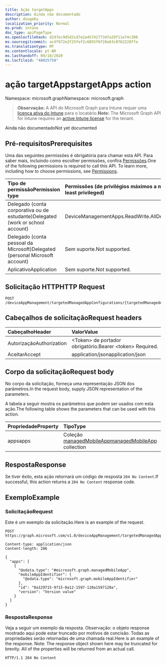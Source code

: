 ```yaml
---
title: Ação targetApps
description: Ainda não documentado
author: dougeby
localization_priority: Normal
ms.prod: intune
doc_type: apiPageType
ms.openlocfilehash: d2d7ec9d5d2cd7e2a4574277347a29f11e74c308
ms.sourcegitcommit: acdf972e2f25fef2c6855f6f28a63c0762228ffa
ms.translationtype: MT
ms.contentlocale: pt-BR
ms.lasthandoff: 09/18/2020
ms.locfileid: "48025750"
---
```

# <a name="targetapps-action"></a><span data-ttu-id="8b4c0-103">ação targetApps</span><span class="sxs-lookup"><span data-stu-id="8b4c0-103">targetApps action</span></span>

<span data-ttu-id="8b4c0-104">Namespace: microsoft.graph</span><span class="sxs-lookup"><span data-stu-id="8b4c0-104">Namespace: microsoft.graph</span></span>

> <span data-ttu-id="8b4c0-105">**Observação:** A API do Microsoft Graph para Intune requer uma [licença ativa do Intune](https://go.microsoft.com/fwlink/?linkid=839381) para o locatário.</span><span class="sxs-lookup"><span data-stu-id="8b4c0-105">**Note:** The Microsoft Graph API for Intune requires an [active Intune license](https://go.microsoft.com/fwlink/?linkid=839381) for the tenant.</span></span>

<span data-ttu-id="8b4c0-106">Ainda não documentado</span><span class="sxs-lookup"><span data-stu-id="8b4c0-106">Not yet documented</span></span>

## <a name="prerequisites"></a><span data-ttu-id="8b4c0-107">Pré-requisitos</span><span class="sxs-lookup"><span data-stu-id="8b4c0-107">Prerequisites</span></span>
<span data-ttu-id="8b4c0-p101">Uma das seguintes permissões é obrigatória para chamar esta API. Para saber mais, incluindo como escolher permissões, confira [Permissões](/graph/permissions-reference).</span><span class="sxs-lookup"><span data-stu-id="8b4c0-p101">One of the following permissions is required to call this API. To learn more, including how to choose permissions, see [Permissions](/graph/permissions-reference).</span></span>

|<span data-ttu-id="8b4c0-110">Tipo de permissão</span><span class="sxs-lookup"><span data-stu-id="8b4c0-110">Permission type</span></span>|<span data-ttu-id="8b4c0-111">Permissões (de privilégios máximos a mínimos)</span><span class="sxs-lookup"><span data-stu-id="8b4c0-111">Permissions (from most to least privileged)</span></span>|
|:---|:---|
|<span data-ttu-id="8b4c0-112">Delegado (conta corporativa ou de estudante)</span><span class="sxs-lookup"><span data-stu-id="8b4c0-112">Delegated (work or school account)</span></span>|<span data-ttu-id="8b4c0-113">DeviceManagementApps.ReadWrite.All</span><span class="sxs-lookup"><span data-stu-id="8b4c0-113">DeviceManagementApps.ReadWrite.All</span></span>|
|<span data-ttu-id="8b4c0-114">Delegado (conta pessoal da Microsoft)</span><span class="sxs-lookup"><span data-stu-id="8b4c0-114">Delegated (personal Microsoft account)</span></span>|<span data-ttu-id="8b4c0-115">Sem suporte.</span><span class="sxs-lookup"><span data-stu-id="8b4c0-115">Not supported.</span></span>|
|<span data-ttu-id="8b4c0-116">Aplicativo</span><span class="sxs-lookup"><span data-stu-id="8b4c0-116">Application</span></span>|<span data-ttu-id="8b4c0-117">Sem suporte.</span><span class="sxs-lookup"><span data-stu-id="8b4c0-117">Not supported.</span></span>|

## <a name="http-request"></a><span data-ttu-id="8b4c0-118">Solicitação HTTP</span><span class="sxs-lookup"><span data-stu-id="8b4c0-118">HTTP Request</span></span>
<!-- {
  "blockType": "ignored"
}
-->
``` http
POST /deviceAppManagement/targetedManagedAppConfigurations/{targetedManagedAppConfigurationId}/targetApps
```

## <a name="request-headers"></a><span data-ttu-id="8b4c0-119">Cabeçalhos de solicitação</span><span class="sxs-lookup"><span data-stu-id="8b4c0-119">Request headers</span></span>
|<span data-ttu-id="8b4c0-120">Cabeçalho</span><span class="sxs-lookup"><span data-stu-id="8b4c0-120">Header</span></span>|<span data-ttu-id="8b4c0-121">Valor</span><span class="sxs-lookup"><span data-stu-id="8b4c0-121">Value</span></span>|
|:---|:---|
|<span data-ttu-id="8b4c0-122">Autorização</span><span class="sxs-lookup"><span data-stu-id="8b4c0-122">Authorization</span></span>|<span data-ttu-id="8b4c0-123">&lt;Token&gt; de portador obrigatório.</span><span class="sxs-lookup"><span data-stu-id="8b4c0-123">Bearer &lt;token&gt; Required.</span></span>|
|<span data-ttu-id="8b4c0-124">Aceitar</span><span class="sxs-lookup"><span data-stu-id="8b4c0-124">Accept</span></span>|<span data-ttu-id="8b4c0-125">application/json</span><span class="sxs-lookup"><span data-stu-id="8b4c0-125">application/json</span></span>|

## <a name="request-body"></a><span data-ttu-id="8b4c0-126">Corpo da solicitação</span><span class="sxs-lookup"><span data-stu-id="8b4c0-126">Request body</span></span>
<span data-ttu-id="8b4c0-127">No corpo da solicitação, forneça uma representação JSON dos parâmetros.</span><span class="sxs-lookup"><span data-stu-id="8b4c0-127">In the request body, supply JSON representation of the parameters.</span></span>

<span data-ttu-id="8b4c0-128">A tabela a seguir mostra os parâmetros que podem ser usados com esta ação.</span><span class="sxs-lookup"><span data-stu-id="8b4c0-128">The following table shows the parameters that can be used with this action.</span></span>

|<span data-ttu-id="8b4c0-129">Propriedade</span><span class="sxs-lookup"><span data-stu-id="8b4c0-129">Property</span></span>|<span data-ttu-id="8b4c0-130">Tipo</span><span class="sxs-lookup"><span data-stu-id="8b4c0-130">Type</span></span>|<span data-ttu-id="8b4c0-131">Descrição</span><span class="sxs-lookup"><span data-stu-id="8b4c0-131">Description</span></span>|
|:---|:---|:---|
|<span data-ttu-id="8b4c0-132">apps</span><span class="sxs-lookup"><span data-stu-id="8b4c0-132">apps</span></span>|<span data-ttu-id="8b4c0-133">Coleção [managedMobileApp](../resources/intune-mam-managedmobileapp.md)</span><span class="sxs-lookup"><span data-stu-id="8b4c0-133">[managedMobileApp](../resources/intune-mam-managedmobileapp.md) collection</span></span>|<span data-ttu-id="8b4c0-134">Ainda não documentado</span><span class="sxs-lookup"><span data-stu-id="8b4c0-134">Not yet documented</span></span>|



## <a name="response"></a><span data-ttu-id="8b4c0-135">Resposta</span><span class="sxs-lookup"><span data-stu-id="8b4c0-135">Response</span></span>
<span data-ttu-id="8b4c0-136">Se tiver êxito, esta ação retornará um código de resposta `204 No Content`.</span><span class="sxs-lookup"><span data-stu-id="8b4c0-136">If successful, this action returns a `204 No Content` response code.</span></span>

## <a name="example"></a><span data-ttu-id="8b4c0-137">Exemplo</span><span class="sxs-lookup"><span data-stu-id="8b4c0-137">Example</span></span>

### <a name="request"></a><span data-ttu-id="8b4c0-138">Solicitação</span><span class="sxs-lookup"><span data-stu-id="8b4c0-138">Request</span></span>
<span data-ttu-id="8b4c0-139">Este é um exemplo da solicitação.</span><span class="sxs-lookup"><span data-stu-id="8b4c0-139">Here is an example of the request.</span></span>
``` http
POST https://graph.microsoft.com/v1.0/deviceAppManagement/targetedManagedAppConfigurations/{targetedManagedAppConfigurationId}/targetApps

Content-type: application/json
Content-length: 286

{
  "apps": [
    {
      "@odata.type": "#microsoft.graph.managedMobileApp",
      "mobileAppIdentifier": {
        "@odata.type": "microsoft.graph.mobileAppIdentifier"
      },
      "id": "0a129715-9715-0a12-1597-120a1597120a",
      "version": "Version value"
    }
  ]
}
```

### <a name="response"></a><span data-ttu-id="8b4c0-140">Resposta</span><span class="sxs-lookup"><span data-stu-id="8b4c0-140">Response</span></span>
<span data-ttu-id="8b4c0-p102">Veja a seguir um exemplo da resposta. Observação: o objeto response mostrado aqui pode estar truncado por motivos de concisão. Todas as propriedades serão retornadas de uma chamada real.</span><span class="sxs-lookup"><span data-stu-id="8b4c0-p102">Here is an example of the response. Note: The response object shown here may be truncated for brevity. All of the properties will be returned from an actual call.</span></span>
``` http
HTTP/1.1 204 No Content
```









